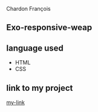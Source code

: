 Chardon François
## Exo-responsive-weap

## language used

- HTML
- CSS

## link to my project 
[my-link](https://chardonfrancois.github.io/weap-exo-responsive/)
